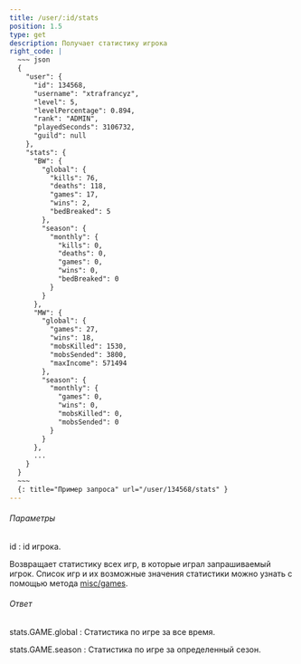 ```yaml
---
title: /user/:id/stats
position: 1.5
type: get
description: Получает статистику игрока
right_code: |
  ~~~ json
  {
    "user": {
      "id": 134568,
      "username": "xtrafrancyz",
      "level": 5,
      "levelPercentage": 0.894,
      "rank": "ADMIN",
      "playedSeconds": 3106732,
      "guild": null
    },
    "stats": {
      "BW": {
        "global": {
          "kills": 76,
          "deaths": 118,
          "games": 17,
          "wins": 2,
          "bedBreaked": 5
        },
        "season": {
          "monthly": {
            "kills": 0,
            "deaths": 0,
            "games": 0,
            "wins": 0,
            "bedBreaked": 0
          }
        }
      },
      "MW": {
        "global": {
          "games": 27,
          "wins": 18,
          "mobsKilled": 1530,
          "mobsSended": 3800,
          "maxIncome": 571494
        },
        "season": {
          "monthly": {
            "games": 0,
            "wins": 0,
            "mobsKilled": 0,
            "mobsSended": 0
          }
        }
      },
      ...
    }
  }
  ~~~
  {: title="Пример запроса" url="/user/134568/stats" }
---
```


<h6>Параметры</h6>
id
: id игрока.

Возвращает статистику всех игр, в которые играл запрашиваемый игрок. Список игр и их возможные значения статистики можно узнать с помощью метода [misc/games](#apimisc_games_get).

<h6>Ответ</h6>
stats.GAME.global
: Статистика по игре за все время.

stats.GAME.season
: Статистика по игре за определенный сезон.
